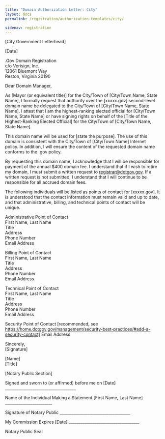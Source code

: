 ```yaml
---
title: "Domain Authorization Letter: City"
layout: docs
permalink: /registration/authorization-templates/city/

sidenav: registration
---
```


[City Government Letterhead]

[Date]

.Gov Domain Registration  
c/o Verisign, Inc.  
12061 Bluemont Way  
Reston, Virginia 20190

Dear Domain Manager,

As [Mayor (or equivalent title)] for the City/Town of [City/Town Name, State Name], I formally request that authority over the [xxxxx.gov] second-level domain name be delegated to the City/Town of [City/Town Name, State Name]. I attest that I am the highest-ranking elected official for [City/Town Name, State Name] or have signing rights on behalf of the [Title of the Highest-Ranking Elected Official] for the City/Town of [City/Town Name, State Name].

This domain name will be used for [state the purpose]. The use of this domain is consistent with the City/Town of [City/Town Name] Internet policy. In addition, I will ensure the content of the requested domain name conforms to the .gov policy.

By requesting this domain name, I acknowledge that I will be responsible for payment of the annual $400 domain fee. I understand that if I wish to retire my domain, I must submit a written request to registrar@dotgov.gov. If a written request is not submitted, I understand that I will continue to be responsible for all accrued domain fees.

The following individuals will be listed as points of contact for [xxxxx.gov]. It is understood that the contact information must remain valid and up to date, and that administrative, billing, and technical points of contact will be unique.

Administrative Point of Contact  
First Name, Last Name  
Title  
Address  
Phone Number  
Email Address  

Billing Point of Contact  
First Name, Last Name  
Title  
Address  
Phone Number  
Email Address  

Technical Point of Contact  
First Name, Last Name  
Title  
Address  
Phone Number  
Email Address  

Security Point of Contact [recommended, see https://home.dotgov.gov/management/security-best-practices/#add-a-security-contact]
Email Address

Sincerely,  
[Signature]

[Name]  
[Title]

[Notary Public Section]

Signed and sworn to (or affirmed) before me on [Date] ____________________________________

Name of the Individual Making a Statement [First Name, Last Name] ________________________

Signature of Notary Public ____________________________________

My Commission Expires [Date] ____________________________________

Notary Public Seal
